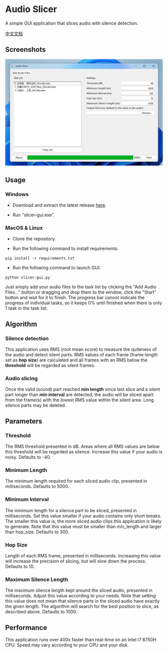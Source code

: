 # Audio Slicer

A simple GUI application that slices audio with silence detection.

[中文文档](./README.zh-CN.md)

## Screenshots

![image](./screenshot_1.jpg)

## Usage

### Windows

- Download and extract the latest release [here](https://github.com/flutydeer/audio-slicer/releases).

- Run "slicer-gui.exe".

### MacOS & Linux

- Clone the repository.

- Run the following command to install requirements:

```shell
pip install -r requirements.txt
```

- Run the following command to launch GUI:

```Shell
python slicer-gui.py
```

Just simply add your audio files to the task list by clicking the "Add Audio Files..." button or dragging and drop them to the window, click the "Start" button and wait for it to finish. The progress bar cannot indicate the progress of individual tasks, so it keeps 0% until finished when there is only 1 task in the task list.
## Algorithm

### Silence detection

This application uses RMS (root mean score) to measure the quiteness of the audio and detect silent parts. RMS values of each frame (frame length set as **hop size**) are calculated and all frames with an RMS below the **threshold** will be regarded as silent frames.

### Audio slicing

Once the valid (sound) part reached **min length** since last slice and a silent part longer than **min interval** are detected, the audio will be sliced apart from the frame(s) with the lowest RMS value within the silent area. Long silence parts may be deleted.



## Parameters

### Threshold

The RMS threshold presented in dB. Areas where all RMS values are below this threshold will be regarded as silence. Increase this value if your audio is noisy. Defaults to -40.

### Minimum Length

The minimum length required for each sliced audio clip, presented in milliseconds. Defaults to 5000.

### Minimum Interval

The minimum length for a silence part to be sliced, presented in milliseconds. Set this value smaller if your audio contains only short breaks. The smaller this value is, the more sliced audio clips this application is likely to generate. Note that this value must be smaller than min_length and larger than hop_size. Defaults to 300.

### Hop Size

Length of each RMS frame, presented in milliseconds. Increasing this value will increase the precision of slicing, but will slow down the process. Defaults to 10.

### Maximum Silence Length

The maximum silence length kept around the sliced audio, presented in milliseconds. Adjust this value according to your needs. Note that setting this value does not mean that silence parts in the sliced audio have exactly the given length. The algorithm will search for the best position to slice, as described above. Defaults to 1000.

## Performance

This application runs over 400x faster than real-time on an Intel i7 8750H CPU. Speed may vary according to your CPU and your disk.

